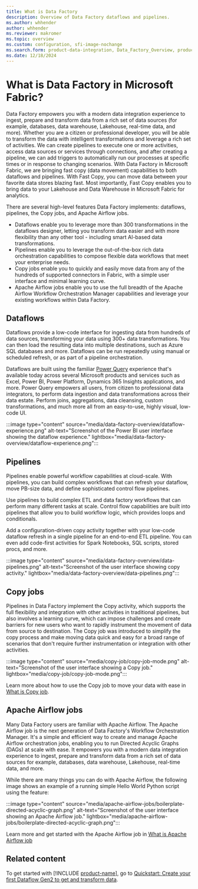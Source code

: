 ```yaml
---
title: What is Data Factory
description: Overview of Data Factory dataflows and pipelines.
ms.author: whhender
author: whhender
ms.reviewer: makromer
ms.topic: overview
ms.custom: configuration, sfi-image-nochange
ms.search.form: product-data-integration, Data_Factory_Overview, product-data-factory
ms.date: 12/18/2024
---
```


# What is Data Factory in Microsoft Fabric?

Data Factory empowers you with a modern data integration experience to ingest, prepare and transform data from a rich set of data sources (for example, databases, data warehouse, Lakehouse, real-time data, and more). Whether you are a citizen or professional developer, you will be able to transform the data with intelligent transformations and leverage a rich set of activities. We can create pipelines to execute one or more activities, access data sources or services through connections, and after creating a pipeline, we can add triggers to automatically run our processes at specific times or in response to changing scenarios. With Data Factory in Microsoft Fabric, we are bringing fast copy  (data movement) capabilities to both dataflows and pipelines. With Fast Copy, you can move data between your favorite data stores blazing fast. Most importantly, Fast Copy enables you to bring data to your Lakehouse and Data Warehouse in Microsoft Fabric for analytics.

There are several high-level features Data Factory implements: dataflows, pipelines, the Copy jobs, and Apache Airflow jobs.

- Dataflows enable you to leverage more than 300 transformations in the dataflows designer, letting you transform data easier and with more flexibility than any other tool - including smart AI-based data transformations.
- Pipelines enable you to leverage the out-of-the-box rich data orchestration capabilities to compose flexible data workflows that meet your enterprise needs.
- Copy jobs enable you to quickly and easily move data from any of the hundreds of supported connectors in Fabric, with a simple user interface and minimal learning curve.
- Apache Airflow jobs enable you to use the full breadth of the Apache Airflow Workflow Orchestration Manager capabilities and leverage your existing workflows within Data Factory.

## Dataflows

Dataflows provide a low-code interface for ingesting data from hundreds of data sources, transforming your data using 300+ data transformations. You can then load the resulting data into multiple destinations, such as Azure SQL databases and more. Dataflows can be run repeatedly using manual or scheduled refresh, or as part of a pipeline orchestration.

Dataflows are built using the familiar [Power Query](/power-query/power-query-what-is-power-query) experience that's available today across several Microsoft products and services such as Excel, Power BI, Power Platform, Dynamics 365 Insights applications, and more. Power Query empowers all users, from citizen to professional data integrators, to perform data ingestion and data transformations across their data estate. Perform joins, aggregations, data cleansing, custom transformations, and much more all from an easy-to-use, highly visual, low-code UI.

:::image type="content" source="media/data-factory-overview/dataflow-experience.png" alt-text="Screenshot of the Power BI user interface showing the dataflow experience." lightbox="media/data-factory-overview/dataflow-experience.png":::

## Pipelines

Pipelines enable powerful workflow capabilities at cloud-scale. With pipelines, you can build complex workflows that can refresh your dataflow, move PB-size data, and define sophisticated control flow pipelines.

Use pipelines to build complex ETL and data factory workflows that can perform many different tasks at scale. Control flow capabilities are built into pipelines that allow you to build workflow logic, which provides loops and conditionals.

Add a configuration-driven copy activity together with your low-code dataflow refresh in a single pipeline for an end-to-end ETL pipeline. You can even add code-first activities for Spark Notebooks, SQL scripts, stored procs, and more.

:::image type="content" source="media/data-factory-overview/data-pipelines.png" alt-text="Screenshot of the user interface showing copy activity." lightbox="media/data-factory-overview/data-pipelines.png":::

## Copy jobs

Pipelines in Data Factory implement the Copy activity, which supports the full flexibility and integration with other activities in traditional pipelines, but also involves a learning curve, which can impose challenges and create barriers for new users who want to rapidly instrument the movement of data from source to destination. The Copy job was introduced to simplify the copy process and make moving data quick and easy for a broad range of scenarios that don't require further instrumentation or integration with other activities.

:::image type="content" source="media/copy-job/copy-job-mode.png" alt-text="Screenshot of the user interface showing a Copy job." lightbox="media/copy-job/copy-job-mode.png":::

Learn more about how to use the Copy job to move your data with ease in [What is Copy job](what-is-copy-job.md).

## Apache Airflow jobs

Many Data Factory users are familiar with Apache Airflow. The Apache Airflow job is the next generation of Data Factory's Workflow Orchestration Manager. It's a simple and efficient way to create and manage Apache Airflow orchestration jobs, enabling you to run Directed Acyclic Graphs (DAGs) at scale with ease. It empowers you with a modern data integration experience to ingest, prepare and transform data from a rich set of data sources for example, databases, data warehouse, Lakehouse, real-time data, and more.

While there are many things you can do with Apache Airflow, the following image shows an example of a running simple Hello World Python script using the feature:

:::image type="content" source="media/apache-airflow-jobs/boilerplate-directed-acyclic-graph.png" alt-text="Screenshot of the user interface showing an Apache Airflow job." lightbox="media/apache-airflow-jobs/boilerplate-directed-acyclic-graph.png":::

Learn more and get started with the Apache Airflow job in [What is Apache Airflow job](apache-airflow-jobs-concepts.md)

## Related content

To get started with [!INCLUDE [product-name](../includes/product-name.md)], go to [Quickstart: Create your first Dataflow Gen2 to get and transform data](create-first-dataflow-gen2.md).
